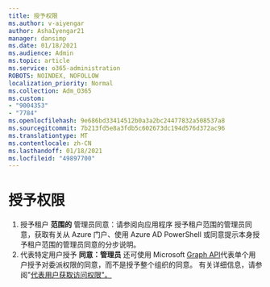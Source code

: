 ```yaml
---
title: 授予权限
ms.author: v-aiyengar
author: AshaIyengar21
manager: dansimp
ms.date: 01/18/2021
ms.audience: Admin
ms.topic: article
ms.service: o365-administration
ROBOTS: NOINDEX, NOFOLLOW
localization_priority: Normal
ms.collection: Adm_O365
ms.custom:
- "9004353"
- "7784"
ms.openlocfilehash: 9e686bd33414512b0a3a2bc24477832a508537a8
ms.sourcegitcommit: 7b213fd5e8a3fdb5c602673dc194d576d372ac96
ms.translationtype: MT
ms.contentlocale: zh-CN
ms.lasthandoff: 01/18/2021
ms.locfileid: "49897700"
---
```

# <a name="grant-permissions"></a>授予权限

1. 授予租户 **范围的** 管理员同意：请参阅向应用程序 [](https://docs.microsoft.com/azure/active-directory/manage-apps/grant-admin-consent)授予租户范围的管理员同意，获取有关从 Azure 门户、使用 Azure AD PowerShell 或同意提示本身授予租户范围的管理员同意的分步说明。
1. 代表特定用户授予 **同意：管理员** 还可使用 Microsoft [Graph API](https://docs.microsoft.com/graph/use-the-api)代表单个用户授予对委派权限的同意，而不是授予整个组织的同意。 有关详细信息，请参阅"[代表用户获取访问权限"。](https://docs.microsoft.com/graph/auth-v2-user)